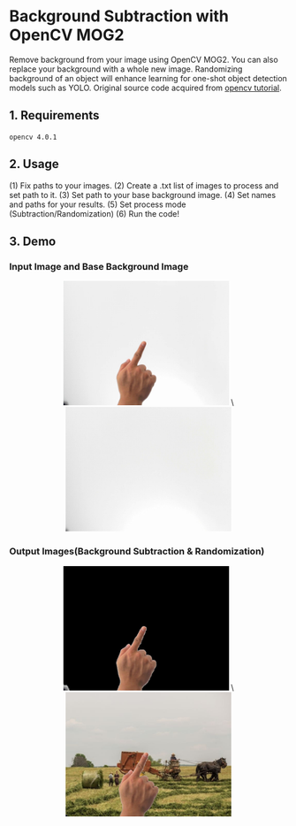 # Background Subtraction with OpenCV MOG2
Remove background from your image using OpenCV MOG2. You can also replace your background with a whole new image. Randomizing background of an object will enhance learning for one-shot object detection models such as YOLO. Original source code acquired from [opencv tutorial](https://docs.opencv.org/master/d1/dc5/tutorial_background_subtraction.html).

## 1. Requirements
```
opencv 4.0.1
```

## 2. Usage
(1) Fix paths to your images. 
(2) Create a .txt list of images to process and set path to it.
(3) Set path to your base background image.
(4) Set names and paths for your results. 
(5) Set process mode (Subtraction/Randomization)
(6) Run the code!

## 3. Demo
### Input Image and Base Background Image
<p align="center">
  <img width="300" src="https://github.com/taehyunzzz/background_processing/blob/master/samples/input.jpg" alt="Input"> \
  <img width="300" src="https://github.com/taehyunzzz/background_processing/blob/master/samples/base_background.jpg" alt="Background">
</p>

### Output Images(Background Subtraction & Randomization)
<p align="center">
  <img width="300" src="https://github.com/taehyunzzz/background_processing/blob/master/samples/output_subtracted.jpg" alt="Background Subtraction"> \
  <img width="300" src="https://github.com/taehyunzzz/background_processing/blob/master/samples/output_random.jpg" alt="Background Randomization">
</p>

